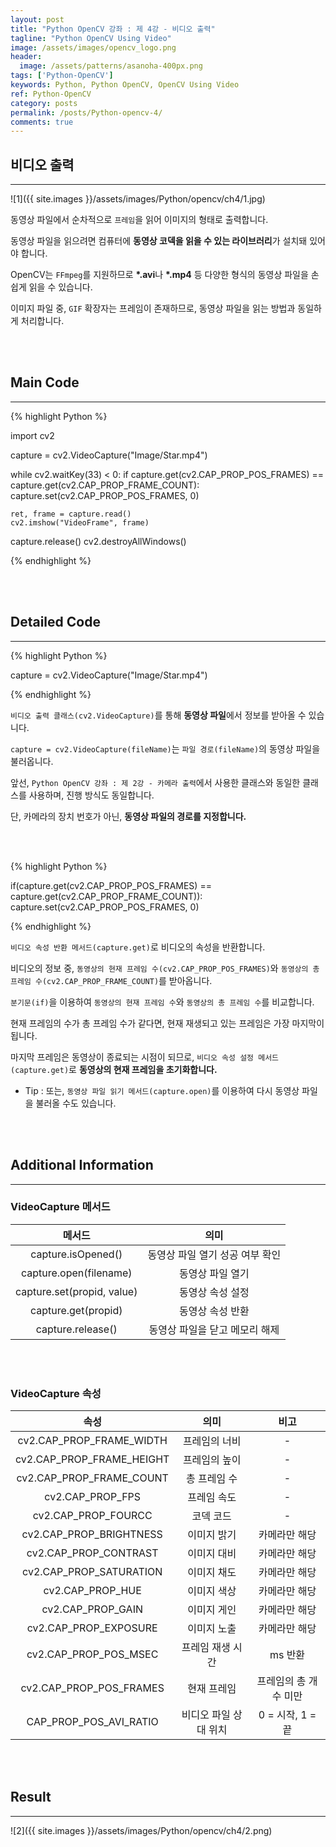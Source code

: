 ```yaml
---
layout: post
title: "Python OpenCV 강좌 : 제 4강 - 비디오 출력"
tagline: "Python OpenCV Using Video"
image: /assets/images/opencv_logo.png
header:
  image: /assets/patterns/asanoha-400px.png
tags: ['Python-OpenCV']
keywords: Python, Python OpenCV, OpenCV Using Video
ref: Python-OpenCV
category: posts
permalink: /posts/Python-opencv-4/
comments: true
---
```


## 비디오 출력 ##
----------

![1]({{ site.images }}/assets/images/Python/opencv/ch4/1.jpg)

동영상 파일에서 순차적으로 `프레임`을 읽어 이미지의 형태로 출력합니다.

동영상 파일을 읽으려면 컴퓨터에 **동영상 코덱을 읽을 수 있는 라이브러리**가 설치돼 있어야 합니다.

OpenCV는 `FFmpeg`를 지원하므로 **\*.avi**나 **\*.mp4** 등 다양한 형식의 동영상 파일을 손쉽게 읽을 수 있습니다.

이미지 파일 중, `GIF` 확장자는 프레임이 존재하므로, 동영상 파일을 읽는 방법과 동일하게 처리합니다.

<br>
<br>

## Main Code ##
----------

{% highlight Python %}

import cv2

capture = cv2.VideoCapture("Image/Star.mp4")

while cv2.waitKey(33) < 0:
    if capture.get(cv2.CAP_PROP_POS_FRAMES) == capture.get(cv2.CAP_PROP_FRAME_COUNT):
        capture.set(cv2.CAP_PROP_POS_FRAMES, 0)

    ret, frame = capture.read()
    cv2.imshow("VideoFrame", frame)

capture.release()
cv2.destroyAllWindows()

{% endhighlight %}

<br>
<br>

## Detailed Code ##
----------

{% highlight Python %}

capture = cv2.VideoCapture("Image/Star.mp4")

{% endhighlight %}

`비디오 출력 클래스(cv2.VideoCapture)`를 통해 **동영상 파일**에서 정보를 받아올 수 있습니다.

`capture = cv2.VideoCapture(fileName)`는 `파일 경로(fileName)`의 동영상 파일을 불러옵니다.

앞선, `Python OpenCV 강좌 : 제 2강 - 카메라 출력`에서 사용한 클래스와 동일한 클래스를 사용하며, 진행 방식도 동일합니다.

단, 카메라의 장치 번호가 아닌, **동영상 파일의 경로를 지정합니다.**

<br>
<br>

{% highlight Python %}

if(capture.get(cv2.CAP_PROP_POS_FRAMES) == capture.get(cv2.CAP_PROP_FRAME_COUNT)):
    capture.set(cv2.CAP_PROP_POS_FRAMES, 0)

{% endhighlight %}

`비디오 속성 반환 메서드(capture.get)`로 비디오의 속성을 반환합니다.

비디오의 정보 중, `동영상의 현재 프레임 수(cv2.CAP_PROP_POS_FRAMES)`와 `동영상의 총 프레임 수(cv2.CAP_PROP_FRAME_COUNT)`를 받아옵니다.

`분기문(if)`을 이용하여 `동영상의 현재 프레임 수`와 `동영상의 총 프레임 수`를 비교합니다.

현재 프레임의 수가 총 프레임 수가 같다면, 현재 재생되고 있는 프레임은 가장 마지막이 됩니다.

마지막 프레임은 동영상이 종료되는 시점이 되므로, `비디오 속성 설정 메서드(capture.get)`로 **동영상의 현재 프레임을 초기화합니다.**

* Tip : 또는, `동영상 파일 읽기 메서드(capture.open)`를 이용하여 다시 동영상 파일을 불러올 수도 있습니다.

<br>
<br>

## Additional Information ##
----------

### VideoCapture 메서드 ##

| 메서드 | 의미 |
|:---:|:---:|
| capture.isOpened() | 동영상 파일 열기 성공 여부 확인 |
| capture.open(filename) | 동영상 파일 열기 |
| capture.set(propid, value) | 동영상 속성 설정 |
| capture.get(propid) | 동영상 속성 반환 |
| capture.release() | 동영상 파일을 닫고 메모리 해제 |

<br>
<br>

### VideoCapture 속성 ##

| 속성 | 의미 | 비고 |
|:---:|:---:|:---:|
| cv2.CAP_PROP_FRAME_WIDTH | 프레임의 너비 | - |
| cv2.CAP_PROP_FRAME_HEIGHT | 프레임의 높이 | - |
| cv2.CAP_PROP_FRAME_COUNT | 총 프레임 수 | - |
| cv2.CAP_PROP_FPS | 프레임 속도 | - |
| cv2.CAP_PROP_FOURCC | 코덱 코드 | - |
| cv2.CAP_PROP_BRIGHTNESS | 이미지 밝기 | 카메라만 해당 |
| cv2.CAP_PROP_CONTRAST | 이미지 대비 | 카메라만 해당 |
| cv2.CAP_PROP_SATURATION | 이미지 채도 | 카메라만 해당 |
| cv2.CAP_PROP_HUE | 이미지 색상 | 카메라만 해당 |
| cv2.CAP_PROP_GAIN | 이미지 게인 | 카메라만 해당 |
| cv2.CAP_PROP_EXPOSURE | 이미지 노출 | 카메라만 해당 |
| cv2.CAP_PROP_POS_MSEC | 프레임 재생 시간 | ms 반환 |
| cv2.CAP_PROP_POS_FRAMES | 현재 프레임 | 프레임의 총 개수 미만 |
| CAP_PROP_POS_AVI_RATIO | 비디오 파일 상대 위치 | 0 = 시작, 1 = 끝 |

<br>
<br>

## Result ##
----------

![2]({{ site.images }}/assets/images/Python/opencv/ch4/2.png)
